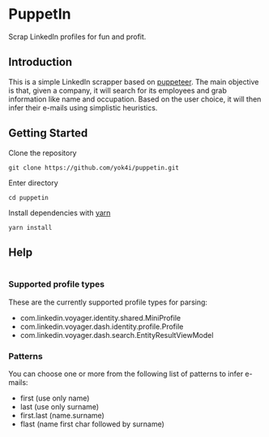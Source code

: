 # PuppetIn
Scrap LinkedIn profiles for fun and profit.

## Introduction
This is a simple LinkedIn scrapper based on [puppeteer](https://pptr.dev/).
The main objective is that, given a company, it will search for its employees
and grab information like name and occupation. Based on the user choice, it
will then infer their e-mails using simplistic heuristics.

## Getting Started

Clone the repository
```
git clone https://github.com/yok4i/puppetin.git
```

Enter directory
```
cd puppetin
```

Install dependencies with [yarn](https://yarnpkg.com/)
```
yarn install
```

## Help

```

```

### Supported profile types
These are the currently supported profile types for parsing:

  - com.linkedin.voyager.identity.shared.MiniProfile
  - com.linkedin.voyager.dash.identity.profile.Profile
  - com.linkedin.voyager.dash.search.EntityResultViewModel

### Patterns
You can choose one or more from the following list of patterns to infer
e-mails:

  - first (use only name)
  - last (use only surname)
  - first.last (name.surname)
  - flast (name first char followed by surname)
